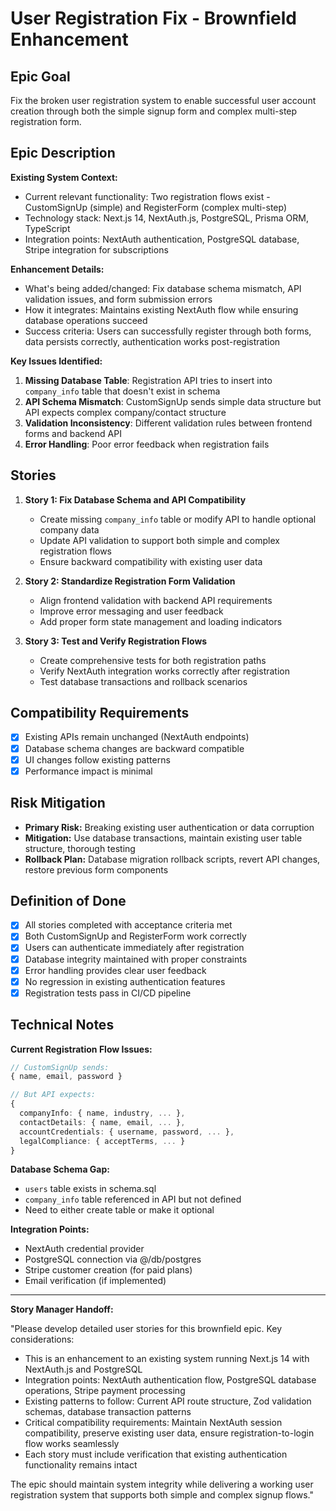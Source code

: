 # User Registration Fix - Brownfield Enhancement

## Epic Goal

Fix the broken user registration system to enable successful user account creation through both the simple signup form and complex multi-step registration form.

## Epic Description

**Existing System Context:**

- Current relevant functionality: Two registration flows exist - CustomSignUp (simple) and RegisterForm (complex multi-step)
- Technology stack: Next.js 14, NextAuth.js, PostgreSQL, Prisma ORM, TypeScript
- Integration points: NextAuth authentication, PostgreSQL database, Stripe integration for subscriptions

**Enhancement Details:**

- What's being added/changed: Fix database schema mismatch, API validation issues, and form submission errors
- How it integrates: Maintains existing NextAuth flow while ensuring database operations succeed
- Success criteria: Users can successfully register through both forms, data persists correctly, authentication works post-registration

**Key Issues Identified:**

1. **Missing Database Table**: Registration API tries to insert into `company_info` table that doesn't exist in schema
2. **API Schema Mismatch**: CustomSignUp sends simple data structure but API expects complex company/contact structure
3. **Validation Inconsistency**: Different validation rules between frontend forms and backend API
4. **Error Handling**: Poor error feedback when registration fails

## Stories

1. **Story 1: Fix Database Schema and API Compatibility**
   - Create missing `company_info` table or modify API to handle optional company data
   - Update API validation to support both simple and complex registration flows
   - Ensure backward compatibility with existing user data

2. **Story 2: Standardize Registration Form Validation**
   - Align frontend validation with backend API requirements
   - Improve error messaging and user feedback
   - Add proper form state management and loading indicators

3. **Story 3: Test and Verify Registration Flows**
   - Create comprehensive tests for both registration paths
   - Verify NextAuth integration works correctly after registration
   - Test database transactions and rollback scenarios

## Compatibility Requirements

- [x] Existing APIs remain unchanged (NextAuth endpoints)
- [x] Database schema changes are backward compatible
- [x] UI changes follow existing patterns
- [x] Performance impact is minimal

## Risk Mitigation

- **Primary Risk:** Breaking existing user authentication or data corruption
- **Mitigation:** Use database transactions, maintain existing user table structure, thorough testing
- **Rollback Plan:** Database migration rollback scripts, revert API changes, restore previous form components

## Definition of Done

- [x] All stories completed with acceptance criteria met
- [x] Both CustomSignUp and RegisterForm work correctly
- [x] Users can authenticate immediately after registration
- [x] Database integrity maintained with proper constraints
- [x] Error handling provides clear user feedback
- [x] No regression in existing authentication features
- [x] Registration tests pass in CI/CD pipeline

## Technical Notes

**Current Registration Flow Issues:**

```typescript
// CustomSignUp sends:
{ name, email, password }

// But API expects:
{
  companyInfo: { name, industry, ... },
  contactDetails: { name, email, ... },
  accountCredentials: { username, password, ... },
  legalCompliance: { acceptTerms, ... }
}
```

**Database Schema Gap:**
- `users` table exists in schema.sql
- `company_info` table referenced in API but not defined
- Need to either create table or make it optional

**Integration Points:**
- NextAuth credential provider
- PostgreSQL connection via @/db/postgres
- Stripe customer creation (for paid plans)
- Email verification (if implemented)

---

**Story Manager Handoff:**

"Please develop detailed user stories for this brownfield epic. Key considerations:

- This is an enhancement to an existing system running Next.js 14 with NextAuth.js and PostgreSQL
- Integration points: NextAuth authentication flow, PostgreSQL database operations, Stripe payment processing
- Existing patterns to follow: Current API route structure, Zod validation schemas, database transaction patterns
- Critical compatibility requirements: Maintain NextAuth session compatibility, preserve existing user data, ensure registration-to-login flow works seamlessly
- Each story must include verification that existing authentication functionality remains intact

The epic should maintain system integrity while delivering a working user registration system that supports both simple and complex signup flows."